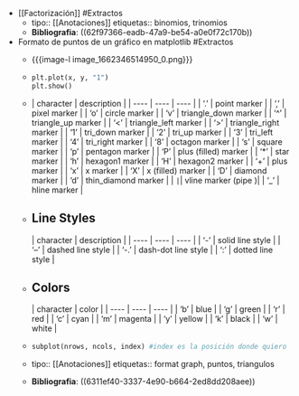 - [[Factorización]] #Extractos
	- tipo:: [[Anotaciones]]
	  etiquetas:: binomios, trinomios
	- **Bibliografia**: ((62f97366-eadb-47a9-be54-a0e0f72c170b))
- Formato de puntos de un gráfico en matplotlib #Extractos
	- {{{image-l image_1662346514950_0.png}}}
	- ```python
	  plt.plot(x, y, "1")
	  plt.show()
	  ```
	- | character | description |
	  | ---- | ---- | ---- |
	  | ‘.’ | point marker |
	  | ‘,’ | pixel marker |
	  | ‘o’ | circle marker |
	  | ‘v’ | triangle_down marker |
	  | ‘^’ | triangle_up marker |
	  | ‘<’ | triangle_left marker |
	  | ‘>’ | triangle_right marker |
	  | ‘1’ | tri_down marker |
	  | ‘2’ | tri_up marker |
	  | ‘3’ | tri_left marker |
	  | ‘4’ | tri_right marker |
	  | ‘8’ | octagon marker |
	  | ‘s’ | square marker |
	  | ‘p’ | pentagon marker |
	  | ‘P’ | plus (filled) marker |
	  | ‘*’ | star marker |
	  | ‘h’ | hexagon1 marker |
	  | ‘H’ | hexagon2 marker |
	  | ‘+’ | plus marker |
	  | ‘x’ | x marker |
	  | ‘X’ | x (filled) marker |
	  | ‘D’ | diamond marker |
	  | ‘d’ | thin_diamond marker |
	  | <code>&#124;</code>| vline marker (pipe )|
	  | ‘_’ | hline marker |
	- ## Line Styles
	  
	  | character | description |
	  | ---- | ---- | ---- |
	  | ‘-’ | solid line style |
	  | ‘–’ | dashed line style |
	  | ‘-.’ | dash-dot line style |
	  | ‘:’ | dotted line style |
	- ## Colors
	  
	  | character | color |
	  | ---- | ---- | ---- |
	  | ‘b’ | blue |
	  | ‘g’ | green |
	  | ‘r’ | red |
	  | ‘c’ | cyan |
	  | ‘m’ | magenta |
	  | ‘y’ | yellow |
	  | ‘k’ | black |
	  | ‘w’ | white |
	- ```python
	  subplot(nrows, ncols, index) #index es la posición donde quiero mi gráfica
	  ```
	- tipo:: [[Anotaciones]]
	  etiquetas:: format graph, puntos, triangulos
	- **Bibliografia**: ((6311ef40-3337-4e90-b664-2ed8dd208aee))